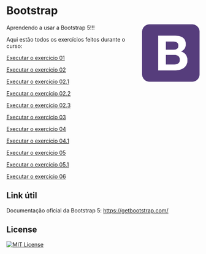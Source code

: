 # Bootstrap

<img src="Imagem/bootstrap.webp" alt="Logo" align="right" width="150">

Aprendendo a usar a Bootstrap 5!!!
 
Aqui estão todos os exercícios feitos durante o curso:

<a href= "https://anajulialeite.github.io/Bootstrap/Aula01.html">Executar o exercício 01</a>

<a href= "https://anajulialeite.github.io/Bootstrap/Aula02.html">Executar o exercício 02</a>

<a href= "https://anajulialeite.github.io/Bootstrap/Aula02-1.html">Executar o exercício 02.1</a>

<a href= "https://anajulialeite.github.io/Bootstrap/Aula02-2.html">Executar o exercício 02.2</a>

<a href= "https://anajulialeite.github.io/Bootstrap/Aula02-3.html">Executar o exercício 02.3</a>

<a href= "https://anajulialeite.github.io/Bootstrap/Aula03.html">Executar o exercício 03</a>

<a href= "https://anajulialeite.github.io/Bootstrap/Aula04.html">Executar o exercício 04</a>

<a href= "https://anajulialeite.github.io/Bootstrap/Aula04-1.html">Executar o exercício 04.1</a>

<a href= "https://anajulialeite.github.io/Bootstrap/Aula05.html">Executar o exercício 05</a>

<a href= "https://anajulialeite.github.io/Bootstrap/Aula05-1.html">Executar o exercício 05.1</a>

<a href= "https://anajulialeite.github.io/Bootstrap/Aula06.html">Executar o exercício 06</a>

## Link útil

Documentação oficial da Bootstrap 5: https://getbootstrap.com/

## License

[![MIT License](https://img.shields.io/badge/License-MIT-green.svg)](./LICENSE)
